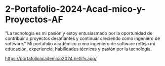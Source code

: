 # 2-Portafolio-2024-Acad-mico-y-Proyectos-AF
"La tecnología es mi pasión y estoy entusiasmado por la oportunidad de contribuir a proyectos desafiantes y continuar creciendo como ingeniero de software."
Mi portafolio académico como ingeniero de software refleja mi educación, experiencia, habilidades técnicas y pasión por la tecnología.

https://portafolioacademico2024.netlify.app/
